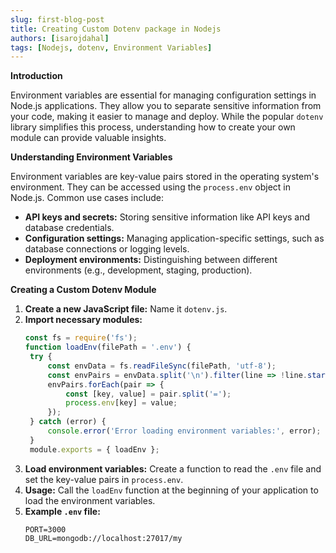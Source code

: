 ```yaml
---
slug: first-blog-post
title: Creating Custom Dotenv package in Nodejs
authors: [isarojdahal]
tags: [Nodejs, dotenv, Environment Variables]
---
```


**Introduction**

Environment variables are essential for managing configuration settings in Node.js applications. They allow you to separate sensitive information from your code, making it easier to manage and deploy. While the popular `dotenv` library simplifies this process, understanding how to create your own module can provide valuable insights.

**Understanding Environment Variables**

Environment variables are key-value pairs stored in the operating system's environment. They can be accessed using the `process.env` object in Node.js. Common use cases include:

- **API keys and secrets:** Storing sensitive information like API keys and database credentials.
- **Configuration settings:** Managing application-specific settings, such as database connections or logging levels.
- **Deployment environments:** Distinguishing between different environments (e.g., development, staging, production).

**Creating a Custom Dotenv Module**

1. **Create a new JavaScript file:** Name it `dotenv.js`.
2. **Import necessary modules:**
   ```javascript
   const fs = require('fs');
   function loadEnv(filePath = '.env') {
    try {
        const envData = fs.readFileSync(filePath, 'utf-8');
        const envPairs = envData.split('\n').filter(line => !line.startsWith('#'));
        envPairs.forEach(pair => {
            const [key, value] = pair.split('=');
            process.env[key] = value;
        });
    } catch (error) {
        console.error('Error loading environment variables:', error);
    }
    module.exports = { loadEnv };
   ```
3. **Load environment variables:** Create a function to read the `.env` file and set the key-value pairs in `process.env`.
4. **Usage:** Call the `loadEnv` function at the beginning of your application to load the environment variables.
5. **Example `.env` file:**
   ```
   PORT=3000
   DB_URL=mongodb://localhost:27017/my
   ```

